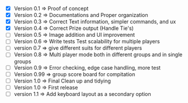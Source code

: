 -   [x] Version 0.1 => Proof of concept
-   [x] Version 0.2 => Documentations and Proper organization
-   [x] Version 0.3 => Correct Text information, simpler commands, and ux
-   [x] Version 0.4 => Correct Prize output (Handle Tie's)
-   [ ] Version 0.5 => Image addition and UI improvement
-   [ ] Version 0.6 => Write tests
    Test scalability for multiple players
-   [ ] version 0.7 => give different suits for different players
-   [ ] Version 0.8 => Multi player mode both in different groups and in single groups
-   [ ] Version 0.9 => Error checking, edge case handling, more test
-   [ ] Version 0.99 => group score board for compitation
-   [ ] Version 1.0 => Final Clean up and tidying
-   [ ] Version 1.0 => First release
-   [ ] version 1.1 => Add keyboard layout as a secondary option
